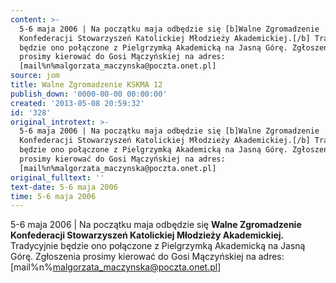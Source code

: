 ```yaml
---
content: >-
  5-6 maja 2006 | Na początku maja odbędzie się [b]Walne Zgromadzenie
  Konfederacji Stowarzyszeń Katolickiej Młodzieży Akademickiej.[/b] Tradycyjnie
  będzie ono połączone z Pielgrzymką Akademicką na Jasną Górę. Zgłoszenia
  prosimy kierować do Gosi Mączyńskiej na adres:
  [mail%n%malgorzata_maczynska@poczta.onet.pl]
source: jom
title: Walne Zgromadzenie KSKMA 12
publish_down: '0000-00-00 00:00:00'
created: '2013-05-08 20:59:32'
id: '328'
original_introtext: >-
  5-6 maja 2006 | Na początku maja odbędzie się [b]Walne Zgromadzenie
  Konfederacji Stowarzyszeń Katolickiej Młodzieży Akademickiej.[/b] Tradycyjnie
  będzie ono połączone z Pielgrzymką Akademicką na Jasną Górę. Zgłoszenia
  prosimy kierować do Gosi Mączyńskiej na adres:
  [mail%n%malgorzata_maczynska@poczta.onet.pl]
original_fulltext: ''
text-date: 5-6 maja 2006
time: 5-6 maja 2006
---
```

5-6 maja 2006 | Na początku maja odbędzie się **Walne Zgromadzenie Konfederacji Stowarzyszeń Katolickiej Młodzieży Akademickiej.** Tradycyjnie będzie ono połączone z Pielgrzymką Akademicką na Jasną Górę. Zgłoszenia prosimy kierować do Gosi Mączyńskiej na adres: [mail%n%malgorzata_maczynska@poczta.onet.pl]

<!--{{json:{"created_date":"2013-05-08 20:59:32","publish_down":"0000-00-00 00:00:00","id":"328"}}}-->